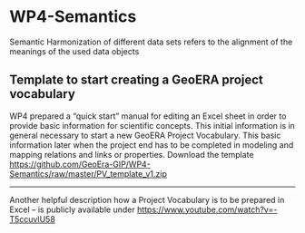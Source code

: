 # WP4-Semantics
Semantic Harmonization of different data sets refers to the alignment of the meanings of the used data objects 

## Template to start creating a GeoERA project vocabulary

WP4 prepared a “quick start” manual for editing an Excel sheet in order to provide basic information for scientific concepts. This initial information is in general necessary to start a new GeoERA Project Vocabulary. This basic information later when the project end has to be completed in modeling and mapping relations and links or properties. 
Download the template https://github.com/GeoEra-GIP/WP4-Semantics/raw/master/PV_template_v1.zip
________________________

Another helpful description how a Project Vocabulary is to be prepared in Excel – is publicly available under https://www.youtube.com/watch?v=-T5ccuvlU58
